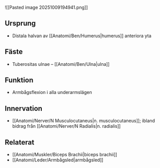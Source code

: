![[Pasted image 20251009194941.png]]
## Ursprung
- Distala halvan av [[Anatomi/Ben/Humerus|humerus]] anteriora yta

## Fäste
- Tuberositas ulnae – [[Anatomi/Ben/Ulna|ulna]]

## Funktion
- Armbågsflexion i alla underarmslägen

## Innervation
- [[Anatomi/Nerver/N Musculocutaneus|n. musculocutaneus]]; ibland bidrag från [[Anatomi/Nerver/N Radialis|n. radialis]]

## Relaterat
- [[Anatomi/Muskler/Biceps Brachii|biceps brachii]]
- [[Anatomi/Leder/Armbågsled|armbågsled]]
